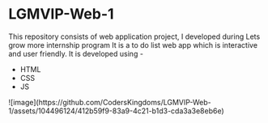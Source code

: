 # LGMVIP-Web-1

This repository consists of web application project, I developed during Lets grow more internship program
It is a to do list web app which is interactive and user friendly.
It is developed using -
<ul>
  <li>
    HTML
  </li>
  <li>
    CSS
  </li>
  <li>
    JS
  </li>
</ul>
![image](https://github.com/CodersKingdoms/LGMVIP-Web-1/assets/104496124/412b59f9-83a9-4c21-b1d3-cda3a3e8eb6e)

